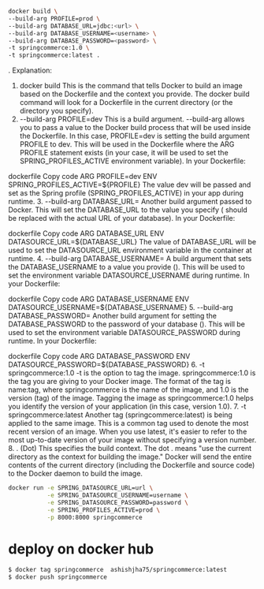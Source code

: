 ```bash
docker build \
--build-arg PROFILE=prod \
--build-arg DATABASE_URL=jdbc:<url> \
--build-arg DATABASE_USERNAME=<username> \
--build-arg DATABASE_PASSWORD=<password> \
-t springcommerce:1.0 \
-t springcommerce:latest .
```
.
Explanation:
1. docker build
   This is the command that tells Docker to build an image based on the Dockerfile and the context you provide.
   The docker build command will look for a Dockerfile in the current directory (or the directory you specify).
2. --build-arg PROFILE=dev
   This is a build argument.
   --build-arg allows you to pass a value to the Docker build process that will be used inside the Dockerfile.
   In this case, PROFILE=dev is setting the build argument PROFILE to dev. This will be used in the Dockerfile where the ARG PROFILE statement exists (in your case, it will be used to set the SPRING_PROFILES_ACTIVE environment variable).
   In your Dockerfile:

dockerfile
Copy code
ARG PROFILE=dev
ENV SPRING_PROFILES_ACTIVE=${PROFILE}
The value dev will be passed and set as the Spring profile (SPRING_PROFILES_ACTIVE) in your app during runtime.
3. --build-arg DATABASE_URL=<your-database-url>
   Another build argument passed to Docker.
   This will set the DATABASE_URL to the value you specify (<your-database-url> should be replaced with the actual URL of your database).
   In your Dockerfile:

dockerfile
Copy code
ARG DATABASE_URL
ENV DATASOURCE_URL=${DATABASE_URL}
The value of DATABASE_URL will be used to set the DATASOURCE_URL environment variable in the container at runtime.
4. --build-arg DATABASE_USERNAME=<your-database-username>
   A build argument that sets the DATABASE_USERNAME to a value you provide (<your-database-username>).
   This will be used to set the environment variable DATASOURCE_USERNAME during runtime.
   In your Dockerfile:

dockerfile
Copy code
ARG DATABASE_USERNAME
ENV DATASOURCE_USERNAME=${DATABASE_USERNAME}
5. --build-arg DATABASE_PASSWORD=<your-database-password>
   Another build argument for setting the DATABASE_PASSWORD to the password of your database (<your-database-password>).
   This will be used to set the environment variable DATASOURCE_PASSWORD during runtime.
   In your Dockerfile:

dockerfile
Copy code
ARG DATABASE_PASSWORD
ENV DATASOURCE_PASSWORD=${DATABASE_PASSWORD}
6. -t springcommerce:1.0
   -t is the option to tag the image.
   springcommerce:1.0 is the tag you are giving to your Docker image.
   The format of the tag is name:tag, where springcommerce is the name of the image, and 1.0 is the version (tag) of the image.
   Tagging the image as springcommerce:1.0 helps you identify the version of your application (in this case, version 1.0).
7. -t springcommerce:latest
   Another tag (springcommerce:latest) is being applied to the same image.
   This is a common tag used to denote the most recent version of an image. When you use latest, it's easier to refer to the most up-to-date version of your image without specifying a version number.
8. . (Dot)
   This specifies the build context.
   The dot . means "use the current directory as the context for building the image."
   Docker will send the entire contents of the current directory (including the Dockerfile and source code) to the Docker daemon to build the image.





[//]: # (Run the docker container)
```bash
docker run -e SPRING_DATASOURCE_URL=url \
           -e SPRING_DATASOURCE_USERNAME=username \
           -e SPRING_DATASOURCE_PASSWORD=password \
           -e SPRING_PROFILES_ACTIVE=prod \
           -p 8000:8000 springcommerce
```


# deploy on docker hub
```bash
$ docker tag springcommerce  ashishjha75/springcommerce:latest
$ docker push springcommerce
```

